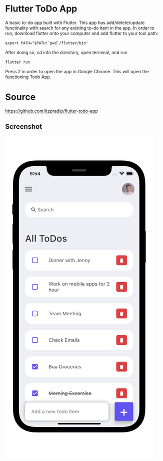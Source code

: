 # Flutter ToDo App

A basic to-do app built with Flutter. This app has add/delete/update functinality with search for any existing to-do item in the app. In order to run, download flutter onto your computer and add flutter to your tool path:

```
export PATH="$PATH:`pwd`/flutter/bin"
```

After doing so, cd into the directory, open terminal, and run

```
flutter run
```

Press 2 in order to open the app in Google Chrome. This will open the functioning Todo App.

# Source
https://github.com/itzpradip/flutter-todo-app

## Screenshot

![Flutter todo app](./flutter-todo-iphone.png)
